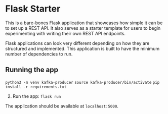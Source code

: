 # Flask Starter
This is a bare-bones Flask application that showcases how simple it can be to set up a REST API. It also serves as a starter template for users to begin experimenting with writing their own REST API endpoints.

Flask applications can look very different depending on how they are structured and implemented. This application is built to have the minimum number of dependencies to run.

## Running the app
`python3 -m venv kafka-producer`
`source kafka-producer/bin/activate`
`pip install -r requirements.txt`

2. Run the app: `flask run`

The application should be available at `localhost:5000`.
